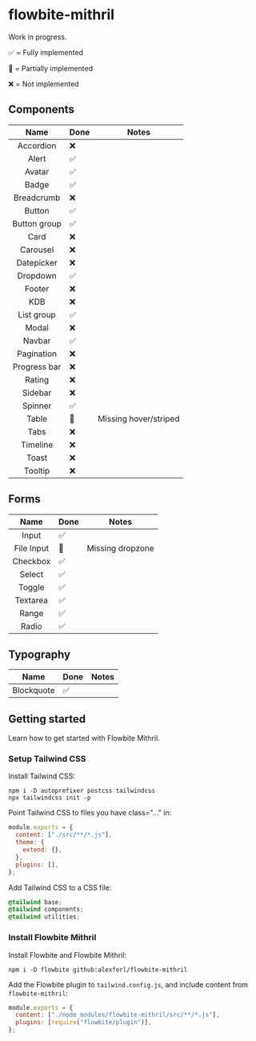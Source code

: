 # flowbite-mithril

Work in progress.

✅ = Fully implemented

🚧 = Partially implemented

❌ = Not implemented

## Components
|     Name     | Done | Notes                 |
|:------------:|------|-----------------------|
|  Accordion   | ❌    |
|    Alert     | ✅    |
|    Avatar    | ✅    |
|    Badge     | ✅    |
|  Breadcrumb  | ❌    |
|    Button    | ✅    |
| Button group | ✅    |
|     Card     | ❌    |
|   Carousel   | ❌    |
|  Datepicker  | ❌    |
|   Dropdown   | ✅    |
|    Footer    | ❌    |
|     KDB      | ❌    |
|  List group  | ✅    |
|    Modal     | ❌    |
|    Navbar    | ✅    |
|  Pagination  | ❌    |
| Progress bar | ❌    |
|    Rating    | ❌    |
|   Sidebar    | ❌    |
|   Spinner    | ✅    |
|    Table     | 🚧   | Missing hover/striped |
|     Tabs     | ❌    |
|   Timeline   | ❌    |
|    Toast     | ❌    |
|   Tooltip    | ❌    |

## Forms
|    Name    | Done | Notes            |
|:----------:|------|------------------|
|   Input    | ✅    |
| File Input | 🚧   | Missing dropzone |
|  Checkbox  | ✅    |
|   Select   | ✅    |
|   Toggle   | ✅    |
|  Textarea  | ✅    |
|   Range    | ✅    |
|   Radio    | ✅    |


## Typography
|    Name    | Done | Notes |
|:----------:|------|-------|
| Blockquote | ✅    |

## Getting started
Learn how to get started with Flowbite Mithril.

### Setup Tailwind CSS
Install Tailwind CSS:

```shell
npm i -D autoprefixer postcss tailwindcss
npx tailwindcss init -p
```

Point Tailwind CSS to files you have class="..." in:
```javascript
module.exports = {
  content: ["./src/**/*.js"],
  theme: {
    extend: {},
  },
  plugins: [],
};
```

Add Tailwind CSS to a CSS file:
```css
@tailwind base;
@tailwind components;
@tailwind utilities;
```

### Install Flowbite Mithril
Install Flowbite and Flowbite Mithril:
```shell
npm i -D flowbite github:alexferl/flowbite-mithril
```

Add the Flowbite plugin to `tailwind.config.js`, and include content from `flowbite-mithril`:
```javascript
module.exports = {
  content: ["./node_modules/flowbite-mithril/src/**/*.js"],
  plugins: [require("flowbite/plugin")],
};
```
